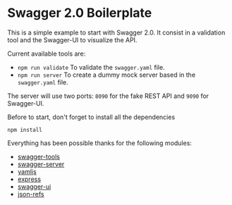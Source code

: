 Swagger 2.0 Boilerplate
=======================


This is a simple example to start with Swagger 2.0. It consist in a validation
tool and the Swagger-UI to visualize the API.


Current available tools are:

* `npm run validate` To validate the `swagger.yaml` file.
* `npm run server` To create a dummy mock server based in the `swagger.yaml` file.

The server will use two ports: `8090` for the fake REST API and `9090` for
Swagger-UI.

Before to start, don't forget to install all the dependencies

    npm install


Everything has been possible thanks for the following modules:

* [swagger-tools](https://www.npmjs.com/package/swagger-tools)
* [swagger-server](https://www.npmjs.com/package/swagger-server)
* [yamljs](https://www.npmjs.com/package/yamljs)
* [express](http://expressjs.com/)
* [swagger-ui](https://github.com/swagger-api/swagger-ui)
* [json-refs](https://www.npmjs.com/package/json-refs)
